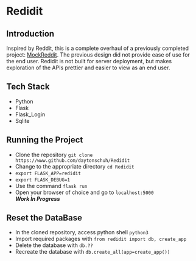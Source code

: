 # Redidit

## Introduction
  Inspired by Reddit, this is a complete overhaul of a previously completed project: <a href="https://www.github.com/daytonschuh/MockReddit">MockReddit</a>.
  The previous design did not provide ease of use for the end user. Redidit is not built for server deployment, but makes exploration of the APIs prettier and easier to view as an end user. 

## Tech Stack
  - Python
  - Flask
  - Flask_Login
  - Sqlite
  
## Running the Project
  - Clone the repository ```git clone https://www.github.com/daytonschuh/Redidit```
  - Change to the appropriate directory ```cd Redidit```
  - ```export FLASK_APP=redidit```
  - ```export FLASK_DEBUG=1```
  - Use the command ```flask run```
  - Open your browser of choice and go to ```localhost:5000```<br>
  ***Work In Progress***


## Reset the DataBase
  - In the cloned repository, access python shell ```python3```
  - Import required packages with ```from redidit import db, create_app```
  - Delete the database with ```db.??```
  - Recreate the database with ```db.create_all(app=create_app())```